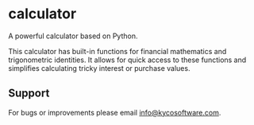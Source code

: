 calculator
==========

A powerful calculator based on Python.

This calculator has built-in functions for financial mathematics and
trigonometric identities. It allows for quick access to these functions
and simplifies calculating tricky interest or purchase values.


Support
-------

For bugs or improvements please email [info@kycosoftware.com](mailto:info@kycosoftware.com).
